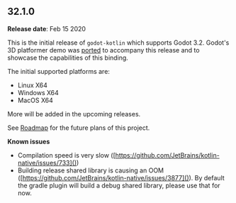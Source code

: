 ## 32.1.0
**Release date**: Feb 15 2020

This is the initial release of `godot-kotlin` which supports Godot 3.2. Godot's 3D platformer demo was [ported](https://github.com/raniejade/godot-kotlin-demos/tree/master/3d-platformer) to accompany this release and to showcase the capabilities of this binding.

The initial supported platforms are:

- Linux X64
- Windows X64
- MacOS X64

More will be added in the upcoming releases.

See [Roadmap](./roadmap.md) for the future plans of this project.

**Known issues**

- Compilation speed is very slow ([https://github.com/JetBrains/kotlin-native/issues/733]())
- Building release shared library is causing an OOM ([https://github.com/JetBrains/kotlin-native/issues/3877]()). By default the gradle plugin will build a debug shared library, please use that for now.